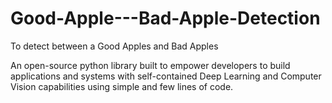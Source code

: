 # Good-Apple---Bad-Apple-Detection
To detect between a Good Apples and Bad Apples

An open-source python library built to empower developers to build applications and systems with self-contained Deep Learning and Computer Vision capabilities using simple and few lines of code.


